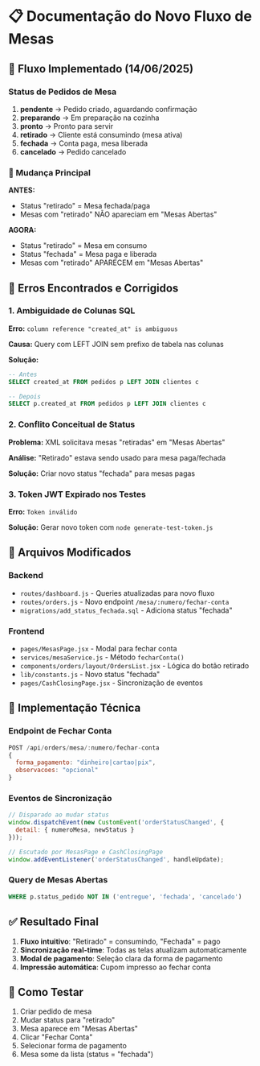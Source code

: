 # 📋 Documentação do Novo Fluxo de Mesas

## 🔄 Fluxo Implementado (14/06/2025)

### Status de Pedidos de Mesa

1. **pendente** → Pedido criado, aguardando confirmação
2. **preparando** → Em preparação na cozinha  
3. **pronto** → Pronto para servir
4. **retirado** → Cliente está consumindo (mesa ativa)
5. **fechada** → Conta paga, mesa liberada
6. **cancelado** → Pedido cancelado

### 🎯 Mudança Principal

**ANTES:**
- Status "retirado" = Mesa fechada/paga
- Mesas com "retirado" NÃO apareciam em "Mesas Abertas"

**AGORA:**
- Status "retirado" = Mesa em consumo
- Status "fechada" = Mesa paga e liberada
- Mesas com "retirado" APARECEM em "Mesas Abertas"

## 🐛 Erros Encontrados e Corrigidos

### 1. Ambiguidade de Colunas SQL
**Erro:** `column reference "created_at" is ambiguous`

**Causa:** Query com LEFT JOIN sem prefixo de tabela nas colunas

**Solução:**
```sql
-- Antes
SELECT created_at FROM pedidos p LEFT JOIN clientes c

-- Depois  
SELECT p.created_at FROM pedidos p LEFT JOIN clientes c
```

### 2. Conflito Conceitual de Status
**Problema:** XML solicitava mesas "retiradas" em "Mesas Abertas"

**Análise:** "Retirado" estava sendo usado para mesa paga/fechada

**Solução:** Criar novo status "fechada" para mesas pagas

### 3. Token JWT Expirado nos Testes
**Erro:** `Token inválido`

**Solução:** Gerar novo token com `node generate-test-token.js`

## 📁 Arquivos Modificados

### Backend
- `routes/dashboard.js` - Queries atualizadas para novo fluxo
- `routes/orders.js` - Novo endpoint `/mesa/:numero/fechar-conta`
- `migrations/add_status_fechada.sql` - Adiciona status "fechada"

### Frontend  
- `pages/MesasPage.jsx` - Modal para fechar conta
- `services/mesaService.js` - Método `fecharConta()`
- `components/orders/layout/OrdersList.jsx` - Lógica do botão retirado
- `lib/constants.js` - Novo status "fechada"
- `pages/CashClosingPage.jsx` - Sincronização de eventos

## 🔧 Implementação Técnica

### Endpoint de Fechar Conta
```javascript
POST /api/orders/mesa/:numero/fechar-conta
{
  forma_pagamento: "dinheiro|cartao|pix",
  observacoes: "opcional"
}
```

### Eventos de Sincronização
```javascript
// Disparado ao mudar status
window.dispatchEvent(new CustomEvent('orderStatusChanged', { 
  detail: { numeroMesa, newStatus } 
}));

// Escutado por MesasPage e CashClosingPage
window.addEventListener('orderStatusChanged', handleUpdate);
```

### Query de Mesas Abertas
```sql
WHERE p.status_pedido NOT IN ('entregue', 'fechada', 'cancelado')
```

## ✅ Resultado Final

1. **Fluxo intuitivo**: "Retirado" = consumindo, "Fechada" = pago
2. **Sincronização real-time**: Todas as telas atualizam automaticamente
3. **Modal de pagamento**: Seleção clara da forma de pagamento
4. **Impressão automática**: Cupom impresso ao fechar conta

## 🚀 Como Testar

1. Criar pedido de mesa
2. Mudar status para "retirado" 
3. Mesa aparece em "Mesas Abertas"
4. Clicar "Fechar Conta"
5. Selecionar forma de pagamento
6. Mesa some da lista (status = "fechada")
